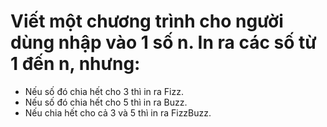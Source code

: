 # Viết một chương trình cho người dùng nhập vào 1 số n. In ra các số từ 1 đến n, nhưng:

- Nếu số đó chia hết cho 3 thì in ra Fizz.
- Nếu số đó chia hết cho 5 thì in ra Buzz.
- Nếu chia hết cho cả 3 và 5 thì in ra FizzBuzz.